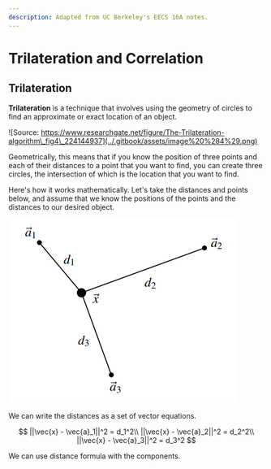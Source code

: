 ```yaml
---
description: Adapted from UC Berkeley's EECS 16A notes.
---
```


# Trilateration and Correlation

## Trilateration

**Trilateration** is a technique that involves using the geometry of circles to find an approximate or exact location of an object. 

![Source: https://www.researchgate.net/figure/The-Trilateration-algorithm\_fig4\_224144937](../.gitbook/assets/image%20%284%29.png)

Geometrically, this means that if you know the position of three points and each of their distances to a point that you want to find, you can create three circles, the intersection of which is the location that you want to find.

Here's how it works mathematically. Let's take the distances and points below, and assume that we know the positions of the points and the distances to our desired object.

![Credit: EECS 16A course staff](../.gitbook/assets/image%20%285%29.png)

We can write the distances as a set of vector equations.

$$
||\vec{x}  - \vec{a}_1||^2 = d_1^2\\
||\vec{x}  - \vec{a}_2||^2 = d_2^2\\
||\vec{x}  - \vec{a}_3||^2 = d_3^2
$$

We can use distance formula with the components.



## 



